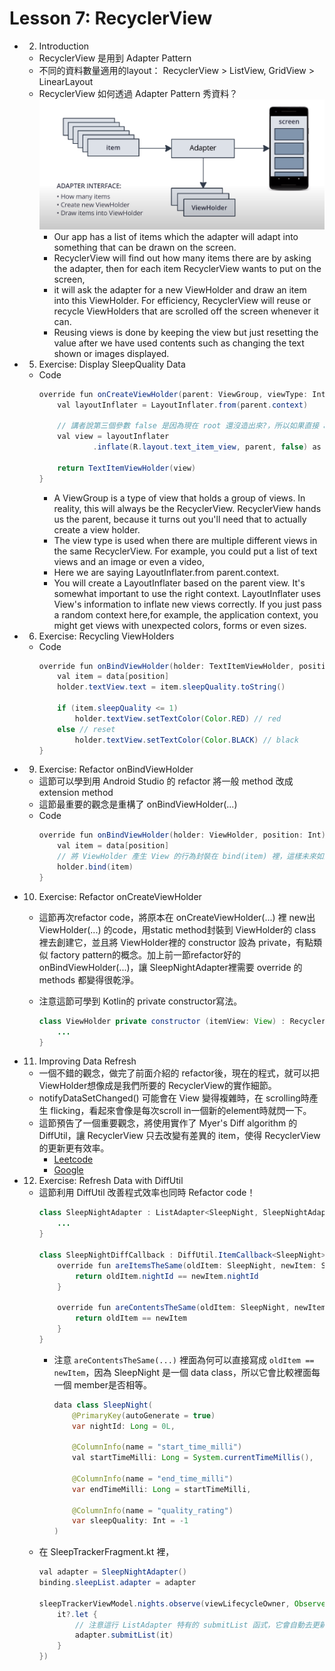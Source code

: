# Lesson 7: RecyclerView
* 2. Introduction 
    * RecyclerView 是用到 Adapter Pattern
    * 不同的資料數量適用的layout： RecyclerView > ListView, GridView > LinearLayout 
    * RecyclerView 如何透過 Adapter Pattern 秀資料？
        ![2020-12-23_182640.png](img\2020-12-23_182640.png)
        * Our app has a list of items which the adapter will adapt into something that can be drawn on the screen.
        * RecyclerView will find out how many items there are by asking the adapter,
        then for each item RecyclerView wants to put on the screen,
        * it will ask the adapter for a new ViewHolder and draw an item into this ViewHolder. For efficiency, RecyclerView will reuse or recycle ViewHolders that are scrolled off the screen whenever it can.
        * Reusing views is done by keeping the view but just resetting the value
        after we have used contents such as changing the text shown or images displayed.
* 5. Exercise: Display SleepQuality Data
    * Code
        ```java kotlin
        override fun onCreateViewHolder(parent: ViewGroup, viewType: Int): TextItemViewHolder {
            val layoutInflater = LayoutInflater.from(parent.context)

            // 講者說第三個參數 false 是因為現在 root 還沒造出來?，所以如果直接 attach 會跳 exception；下面這段在 RecyclerView 的 onCreateViewHolder 裡的寫法都是一樣的，不懂沒關係
            val view = layoutInflater
                    .inflate(R.layout.text_item_view, parent, false) as TextView
            
            return TextItemViewHolder(view)
        }
        ```
        * A ViewGroup is a type of view that holds a group of views. In reality, this will always be the RecyclerView. RecyclerView hands us the parent, because it turns out you'll need that to actually create a view holder.
        * The view type is used when there are multiple different views in the same RecyclerView.
        For example, you could put a list of text views and an image or even a video,
        * Here we are saying LayoutInflater.from parent.context.
        * You will create a LayoutInflater based on the parent view. It's somewhat important to use the right context. LayoutInflater uses View's information to inflate new views correctly. If you just pass a random context here,for example, the application context, you might get views with unexpected colors, forms or even sizes.
* 6. Exercise: Recycling ViewHolders
    * Code
        ```java kotlin
        override fun onBindViewHolder(holder: TextItemViewHolder, position: Int) {
            val item = data[position]
            holder.textView.text = item.sleepQuality.toString()

            if (item.sleepQuality <= 1)
                holder.textView.setTextColor(Color.RED) // red
            else // reset
                holder.textView.setTextColor(Color.BLACK) // black
        }
        ```
* 9. Exercise: Refactor onBindViewHolder
    * 這節可以學到用 Android Studio 的 refactor 將一般 method 改成 extension method
    * 這節最重要的觀念是重構了 onBindViewHolder(...)
    * Code
        ```java kotlin
        override fun onBindViewHolder(holder: ViewHolder, position: Int) {
            val item = data[position]
            // 將 ViewHolder 產生 View 的行為封裝在 bind(item) 裡，這樣未來如果有多種不同 ViewHolder的 type 的話，寫起來更加簡潔容易
            holder.bind(item)
        }
        ```

* 10. Exercise: Refactor onCreateViewHolder
    * 這節再次refactor code，將原本在 onCreateViewHolder(...) 裡 new出 ViewHolder(...) 的code，用static method封裝到 ViewHolder的 class裡去創建它，並且將 ViewHolder裡的 constructor 設為 private，有點類似 factory pattern的概念。加上前一節refactor好的 onBindViewHolder(...)，讓 SleepNightAdapter裡需要 override 的 methods 都變得很乾淨。

    * 注意這節可學到 Kotlin的 private constructor寫法。
        ```java kotlin
        class ViewHolder private constructor (itemView: View) : RecyclerView.ViewHolder(itemView) {
            ...
        }
        ```

* 11. Improving Data Refresh
    * 一個不錯的觀念，做完了前面介紹的 refactor後，現在的程式，就可以把 ViewHolder想像成是我們所要的 RecyclerView的實作細節。
    * notifyDataSetChanged() 可能會在 View 變得複雜時，在 scrolling時產生 flicking，看起來會像是每次scroll in一個新的element時就閃一下。
    * 這節預告了一個重要觀念，將使用實作了 Myer's Diff algorithm 的 DiffUtil，讓 RecyclerView 只去改變有差異的 item，使得 RecyclerView的更新更有效率。
        * [Leetcode](https://leetcode.com/problems/delete-operation-for-two-strings/)
        * [Google](https://www.google.com/search?sxsrf=ALeKk0311-UY7ygT2odC_ZbwhBf5A24kRg%3A1608977826591&ei=og3nX5bMI_qVr7wPhdiloAE&q=wiki+myer%27s+diff+algorithm&oq=wiki+myer%27s+diff+algorithm&gs_lcp=CgZwc3ktYWIQAzoECAAQRzoHCCMQsAIQJzoGCAAQDRAeUOieAljQowJgtKUCaABwA3gAgAFPiAHAApIBATWYAQCgAQGqAQdnd3Mtd2l6yAEIwAEB&sclient=psy-ab&ved=0ahUKEwiWpbi-tevtAhX6yosBHQVsCRQQ4dUDCA0&uact=5)

* 12. Exercise: Refresh Data with DiffUtil
    * 這節利用 DiffUtil 改善程式效率也同時 Refactor code！
        ```java kotlin
        class SleepNightAdapter : ListAdapter<SleepNight, SleepNightAdapter.ViewHolder>(SleepNightDiffCallback()) {
            ...
        }

        class SleepNightDiffCallback : DiffUtil.ItemCallback<SleepNight>() {
            override fun areItemsTheSame(oldItem: SleepNight, newItem: SleepNight): Boolean {
                return oldItem.nightId == newItem.nightId
            }

            override fun areContentsTheSame(oldItem: SleepNight, newItem: SleepNight): Boolean {
                return oldItem == newItem
            }
        }
        ```
        * 注意 `areContentsTheSame(...)` 裡面為何可以直接寫成 `oldItem == newItem`，因為 SleepNight 是一個 data class，所以它會比較裡面每一個 member是否相等。
            ```java kotlin
            data class SleepNight(
                @PrimaryKey(autoGenerate = true)
                var nightId: Long = 0L,

                @ColumnInfo(name = "start_time_milli")
                val startTimeMilli: Long = System.currentTimeMillis(),

                @ColumnInfo(name = "end_time_milli")
                var endTimeMilli: Long = startTimeMilli,

                @ColumnInfo(name = "quality_rating")
                var sleepQuality: Int = -1
            )
            ```
    * 在 SleepTrackerFragment.kt 裡，
        ```java kotlin
        val adapter = SleepNightAdapter()
        binding.sleepList.adapter = adapter

        sleepTrackerViewModel.nights.observe(viewLifecycleOwner, Observer {
            it?.let {
                // 注意這行 ListAdapter 特有的 submitList 函式，它會自動去更新兩個不同 list之間的 diff (只要內部你有實作好)
                adapter.submitList(it)
            }
        })
        ```